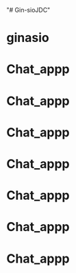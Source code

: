 "# Gin-sioJDC" 
# ginasio
# Chat_appp
# Chat_appp
# Chat_appp
# Chat_appp
# Chat_appp
# Chat_appp
# Chat_appp
